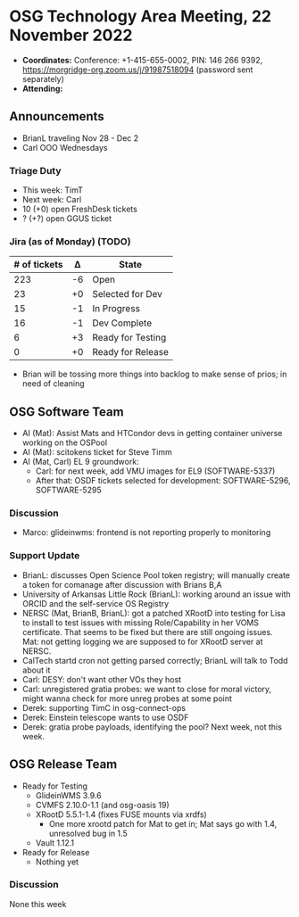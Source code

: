 # OSG Technology Area Meeting, 22 November 2022

-   **Coordinates:** Conference: +1-415-655-0002, PIN: 146 266 9392,
    <https://morgridge-org.zoom.us/j/91987518094> (password sent separately)
-   **Attending:**

## Announcements

-   BrianL traveling Nov 28 - Dec 2
-   Carl OOO Wednesdays

### Triage Duty

-   This week: TimT
-   Next week: Carl
-   10 (+0) open FreshDesk tickets
-   ? (+?) open GGUS ticket

### Jira (as of Monday) (TODO)

| # of tickets | &Delta; | State             |
|--------------|---------|-------------------|
| 223          | -6      | Open              |
| 23           | +0      | Selected for Dev  |
| 15           | -1      | In Progress       |
| 16           | -1      | Dev Complete      |
| 6            | +3      | Ready for Testing |
| 0            | +0      | Ready for Release |

-  Brian will be tossing more things into backlog to make sense of prios;
   in need of cleaning

## OSG Software Team

-  AI (Mat): Assist Mats and HTCondor devs in getting container universe working on the OSPool
-  AI (Mat): scitokens ticket for Steve Timm
-  AI (Mat, Carl) EL 9 groundwork:
   -  Carl: for next week, add VMU images for EL9 (SOFTWARE-5337)
   -  After that: OSDF tickets selected for development: SOFTWARE-5296, SOFTWARE-5295

### Discussion

- Marco: glideinwms: frontend is not reporting properly to monitoring

### Support Update

-   BrianL: discusses Open Science Pool token registry; will manually create a token for comanage after discussion with
    Brians B,A
-   University of Arkansas Little Rock (BrianL): working around an issue with ORCID and the self-service OS Registry
-   NERSC (Mat, BrianB, BrianL): got a patched XRootD into testing for Lisa to install to test issues with missing
    Role/Capability in her VOMS certificate. That seems to be fixed but there are still ongoing issues.
    Mat: not getting logging we are supposed to for XRootD server at NERSC.
-   CalTech startd cron not getting parsed correctly; BrianL will talk to Todd about it
-   Carl: DESY: don't want other VOs they host
-   Carl: unregistered gratia probes: we want to close for moral victory,
    might wanna check for more unreg probes at some point
-   Derek: supporting TimC in osg-connect-ops
-   Derek: Einstein telescope wants to use OSDF
-   Derek: gratia probe payloads, identifying the pool?  Next week, not this week.


## OSG Release Team

-   Ready for Testing
    -   GlideinWMS 3.9.6
    -   CVMFS 2.10.0-1.1 (and osg-oasis 19)
    -   XRootD 5.5.1-1.4 (fixes FUSE mounts via xrdfs)
        - One more xrootd patch for Mat to get in; Mat says go with 1.4, unresolved bug in 1.5
    -   Vault 1.12.1
-   Ready for Release
    -   Nothing yet

### Discussion

None this week
